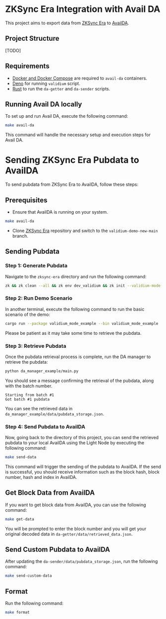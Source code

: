 # ZKSync Era Integration with Avail DA

This project aims to export data from [ZKSync Era](https://github.com/matter-labs/zksync-era) to [AvailDA](https://www.availproject.org/da).

## Project Structure

[TODO]

## Requirements

- [Docker and Docker Compose](https://www.docker.com/products/docker-desktop/) are required to `avail-da` containers.
- [Deno](https://deno.com/) for running `validium` script.
- [Rust](https://www.rust-lang.org/tools/install) to run the `da-getter` and `da-sender` scripts.

## Running Avail DA locally

To set up and run Avail DA, execute the following command:
```sh
make avail-da
```
This command will handle the necessary setup and execution steps for Avail DA.

# Sending ZKSync Era Pubdata to AvailDA

To send pubdata from ZKSync Era to AvailDA, follow these steps:

## Prerequisites

- Ensure that AvailDA is running on your system.

```sh
make avail-da
```

- Clone [ZKSync Era](https://github.com/lambdaclass/zksync-era) repository and switch to the `validium-demo-new-main` branch.

## Sending Pubdata

### Step 1: Generate Pubdata

Navigate to the `zksync-era` directory and run the following command:

```sh
zk && zk clean --all && zk env dev_validium && zk init --validium-mode && zk server
```

### Step 2: Run Demo Scenario

In another terminal, execute the following command to run the basic scenario of the demo:

```sh
cargo run --package validium_mode_example --bin validium_mode_example
```

Please be patient as it may take some time to retrieve the pubdata.

### Step 3: Retrieve Pubdata

Once the pubdata retrieval process is complete, run the DA manager to retrieve the pubdata:

```sh
python da_manager_example/main.py
```

You should see a message confirming the retrieval of the pubdata, along with the batch number.

```
Starting from batch #1
Got batch #1 pubdata
```

You can see the retrieved data in `da_manager_example/data/pubdata_storage.json`.

### Step 4: Send Pubdata to AvailDA

Now, going back to the directory of this project, you can send the retrieved pubdata to your local AvailDA using the Light Node by executing the following command:

```sh
make send-data
```

This command will trigger the sending of the pubdata to AvailDA. If the send is successful, you should receive information such as the block hash, block number, hash and index in AvailDA.

## Get Block Data from AvailDA

If you want to get block data from AvailDA, you can use the following command:

```sh
make get-data
```

You will be prompted to enter the block number and you will get your original decoded data in `da-getter/data/retrieved_data.json`.


## Send Custom Pubdata to AvailDA

After updating the `da-sender/data/pubdata_storage.json`, run the following command:

```sh
make send-custom-data
```

## Format

Run the following command:
```sh
make format
```
